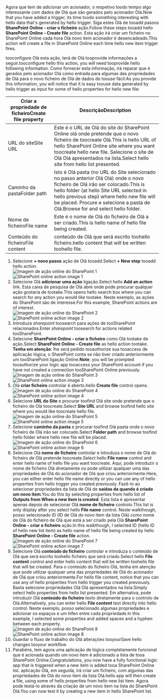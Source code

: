<span data-ttu-id="9b144-101">Agora que tem de adicionar um acionador, o respetivo toodo tempo algo interessante com dados de Olá que são gerados pelo acionador Olá.</span><span class="sxs-lookup"><span data-stu-id="9b144-101">Now that you have added a trigger, its time toodo something interesting with hello data that's generated by hello trigger.</span></span> <span data-ttu-id="9b144-102">Siga estes Olá de tooadd passos **SharePoint Online - criar o ficheiro** ação.</span><span class="sxs-lookup"><span data-stu-id="9b144-102">Follow these steps tooadd hello **SharePoint Online - Create file** action.</span></span> <span data-ttu-id="9b144-103">Esta ação irá criar um ficheiro no SharePoint Online cada hora Olá novo item acionador é desencadeado.</span><span class="sxs-lookup"><span data-stu-id="9b144-103">This action will create a file in SharePoint Online each time hello new item trigger fires.</span></span> 

<span data-ttu-id="9b144-104">tooconfigure Olá esta ação, terá de Olá tooprovide informações a seguir.</span><span class="sxs-lookup"><span data-stu-id="9b144-104">tooconfigure hello this action, you will need tooprovide hello following information.</span></span> <span data-ttu-id="9b144-105">Como fornecer esta informação, irá reparar que é gerados pelo acionador Olá como entrada para algumas das propriedades de Olá para o novo ficheiro de Olá de dados de toouse fácil:</span><span class="sxs-lookup"><span data-stu-id="9b144-105">As you provide this information, you will notice that it is easy toouse data generated by hello trigger as input for some of hello properties for hello new file:</span></span>

| <span data-ttu-id="9b144-106">Criar a propriedade de ficheiro</span><span class="sxs-lookup"><span data-stu-id="9b144-106">Create file property</span></span> | <span data-ttu-id="9b144-107">Descrição</span><span class="sxs-lookup"><span data-stu-id="9b144-107">Description</span></span> |
| --- | --- |
| <span data-ttu-id="9b144-108">URL do site</span><span class="sxs-lookup"><span data-stu-id="9b144-108">Site URL</span></span> |<span data-ttu-id="9b144-109">Este é o URL de Olá do site do SharePoint Online olá onde pretende que o novo ficheiro de toocreate Olá.</span><span class="sxs-lookup"><span data-stu-id="9b144-109">This is hello URL of hello SharePoint Online site where you want toocreate hello new file.</span></span> <span data-ttu-id="9b144-110">Selecione o site de Olá Olá apresentados na lista.</span><span class="sxs-lookup"><span data-stu-id="9b144-110">Select hello site from hello list presented.</span></span> |
| <span data-ttu-id="9b144-111">Caminho da pasta</span><span class="sxs-lookup"><span data-stu-id="9b144-111">Folder path</span></span> |<span data-ttu-id="9b144-112">Isto é Olá pasta (no URL do Site selecionado no passo anterior Olá Olá) onde o novo ficheiro de Olá irão ser colocado.</span><span class="sxs-lookup"><span data-stu-id="9b144-112">This is hello folder (at hello Site URL selected in hello previous step) where hello new file will be placed.</span></span> <span data-ttu-id="9b144-113">Procure e selecione a pasta de Olá.</span><span class="sxs-lookup"><span data-stu-id="9b144-113">Browse for and select hello folder.</span></span> |
| <span data-ttu-id="9b144-114">Nome de ficheiro</span><span class="sxs-lookup"><span data-stu-id="9b144-114">File name</span></span> |<span data-ttu-id="9b144-115">Este é o nome de Olá do ficheiro de Olá a ser criado.</span><span class="sxs-lookup"><span data-stu-id="9b144-115">This is hello name of hello file being created.</span></span> |
| <span data-ttu-id="9b144-116">Conteúdo do ficheiro</span><span class="sxs-lookup"><span data-stu-id="9b144-116">File content</span></span> |<span data-ttu-id="9b144-117">conteúdo de Olá que será escrito toohello ficheiro.</span><span class="sxs-lookup"><span data-stu-id="9b144-117">hello content that will be written toohello file.</span></span> |

1. <span data-ttu-id="9b144-118">Selecione **+ novo passo** ação de Olá tooadd.</span><span class="sxs-lookup"><span data-stu-id="9b144-118">Select **+ New step** tooadd hello action.</span></span>  
   <span data-ttu-id="9b144-119">![Imagem de ação online do SharePoint 1](./media/connectors-create-api-sharepointonline/action-1.png)</span><span class="sxs-lookup"><span data-stu-id="9b144-119">![SharePoint online action image 1](./media/connectors-create-api-sharepointonline/action-1.png)</span></span>  
2. <span data-ttu-id="9b144-120">Selecione Olá **adicionar uma ação** ligação.</span><span class="sxs-lookup"><span data-stu-id="9b144-120">Select hello **Add an action** link.</span></span> <span data-ttu-id="9b144-121">Esta caixa de pesquisa de Olá abre onde pode procurar qualquer ação gostaria de tootake.</span><span class="sxs-lookup"><span data-stu-id="9b144-121">This opens hello search box where you can search for any action you would like tootake.</span></span> <span data-ttu-id="9b144-122">Neste exemplo, as ações do SharePoint são de interesse.</span><span class="sxs-lookup"><span data-stu-id="9b144-122">For this example, SharePoint actions are of interest.</span></span>    
   <span data-ttu-id="9b144-123">![Imagem de ação online do SharePoint 2](./media/connectors-create-api-sharepointonline/action-2.png)</span><span class="sxs-lookup"><span data-stu-id="9b144-123">![SharePoint online action image 2](./media/connectors-create-api-sharepointonline/action-2.png)</span></span>    
3. <span data-ttu-id="9b144-124">Introduza *sharepoint* toosearch para ações de tooSharePoint relacionados.</span><span class="sxs-lookup"><span data-stu-id="9b144-124">Enter *sharepoint* toosearch for actions related tooSharePoint.</span></span>
4. <span data-ttu-id="9b144-125">Selecione **SharePoint Online - criar o ficheiro** como Olá tootake de ação.</span><span class="sxs-lookup"><span data-stu-id="9b144-125">Select **SharePoint Online - Create file** as hello action tootake.</span></span>   <span data-ttu-id="9b144-126">**Tenha em atenção**: lhe será pedido tooauthorize sua tooaccess de aplicação lógica, o SharePoint conta se não tiver criado anteriormente um tooSharePoint ligação Online.</span><span class="sxs-lookup"><span data-stu-id="9b144-126">**Note**: you will be prompted tooauthorize your logic app tooaccess your SharePoint account if you have not created a connection tooSharePoint Online previously.</span></span>    
   <span data-ttu-id="9b144-127">![Imagem de ação online do SharePoint 3](./media/connectors-create-api-sharepointonline/action-3.png)</span><span class="sxs-lookup"><span data-stu-id="9b144-127">![SharePoint online action image 3](./media/connectors-create-api-sharepointonline/action-3.png)</span></span>    
5. <span data-ttu-id="9b144-128">Olá **criar ficheiro** controlar é aberto.</span><span class="sxs-lookup"><span data-stu-id="9b144-128">hello **Create file** control opens.</span></span>   
   <span data-ttu-id="9b144-129">![Imagem de ação online do SharePoint 4](./media/connectors-create-api-sharepointonline/action-4.png)</span><span class="sxs-lookup"><span data-stu-id="9b144-129">![SharePoint online action image 4](./media/connectors-create-api-sharepointonline/action-4.png)</span></span>     
6. <span data-ttu-id="9b144-130">Selecione **URL do Site** e procurar toofind Olá site onde pretende que o ficheiro de Olá toocreate.</span><span class="sxs-lookup"><span data-stu-id="9b144-130">Select **Site URL** and browse toofind hello site where you would like toocreate hello file.</span></span>     
   <span data-ttu-id="9b144-131">![Imagem de ação online do SharePoint 5](./media/connectors-create-api-sharepointonline/action-5.png)</span><span class="sxs-lookup"><span data-stu-id="9b144-131">![SharePoint online action image 5](./media/connectors-create-api-sharepointonline/action-5.png)</span></span>  
7. <span data-ttu-id="9b144-132">Selecione **caminho da pasta** e procurar toofind Olá pasta onde o novo ficheiro de Olá irão ser colocado.</span><span class="sxs-lookup"><span data-stu-id="9b144-132">Select **Folder path** and browse toofind hello folder where hello new file will be placed.</span></span>  
   <span data-ttu-id="9b144-133">![Imagem de ação online do SharePoint 6](./media/connectors-create-api-sharepointonline/action-6.png)</span><span class="sxs-lookup"><span data-stu-id="9b144-133">![SharePoint online action image 6](./media/connectors-create-api-sharepointonline/action-6.png)</span></span>  
8. <span data-ttu-id="9b144-134">Selecione Olá **nome de ficheiro** controlar e introduza o nome de Olá do ficheiro de Olá pretende toocreate.</span><span class="sxs-lookup"><span data-stu-id="9b144-134">Select hello **File name** control and enter hello name of hello file you want toocreate.</span></span> <span data-ttu-id="9b144-135">Aqui, pode introduzir o nome de ficheiro Olá diretamente ou pode utilizar qualquer uma das propriedades de Olá do acionador de Olá que criou anteriormente.</span><span class="sxs-lookup"><span data-stu-id="9b144-135">Here, you can either enter hello file name directly or you can use any of hello properties from hello trigger you created previously.</span></span> <span data-ttu-id="9b144-136">Fazê-lo ao selecionar propriedades da lista de Olá de **saídas da quando é criado um novo item**.</span><span class="sxs-lookup"><span data-stu-id="9b144-136">You do this by selecting properties from hello list of **Outputs from When a new item is created**.</span></span> <span data-ttu-id="9b144-137">Esta lista é apresentar apenas depois de selecionar Olá **nome de ficheiro** controlo.</span><span class="sxs-lookup"><span data-stu-id="9b144-137">This list is only display after you select hello **File name** control.</span></span> <span data-ttu-id="9b144-138">Neste walkthough, posso selecionado ID (ID de Olá do novo item da lista Olá) como nome de Olá do ficheiro de Olá que está a ser criado pela Olá **SharePoint Online - criar o ficheiro** ação.</span><span class="sxs-lookup"><span data-stu-id="9b144-138">In this walkthough, I selected ID (hello ID of hello new list item) as hello name of hello file being created by hello **SharePoint Online - Create file** action.</span></span>    
   <span data-ttu-id="9b144-139">![Imagem de ação online do SharePoint 7](./media/connectors-create-api-sharepointonline/action-7.png)</span><span class="sxs-lookup"><span data-stu-id="9b144-139">![SharePoint online action image 7](./media/connectors-create-api-sharepointonline/action-7.png)</span></span>  
9. <span data-ttu-id="9b144-140">Selecione Olá **conteúdo do ficheiro** controlar e introduza o conteúdo de Olá que será escrito toohello ficheiro que será criado.</span><span class="sxs-lookup"><span data-stu-id="9b144-140">Select hello **File content** control and enter hello content that will be written toohello file that will be created.</span></span> <span data-ttu-id="9b144-141">Para o conteúdo do ficheiro Olá, tenha em atenção que pode utilizar qualquer uma das propriedades de Olá do acionador de Olá que criou anteriormente.</span><span class="sxs-lookup"><span data-stu-id="9b144-141">For hello file content, notice that you can use any of hello properties from hello trigger you created previously.</span></span> <span data-ttu-id="9b144-142">Basta selecione propriedades Olá Olá apresentados na lista.</span><span class="sxs-lookup"><span data-stu-id="9b144-142">Simply select hello properties from hello list presented.</span></span> <span data-ttu-id="9b144-143">Em alternativa, pode introduzir Olá **conteúdo do ficheiro** texto diretamente para o controlo de Olá.</span><span class="sxs-lookup"><span data-stu-id="9b144-143">Alternatively, you can enter hello **File content** text directly into hello control.</span></span> <span data-ttu-id="9b144-144">Neste exemplo, posso selecionado algumas propriedades e adicionar os espaços e um hífen entre cada propriedade.</span><span class="sxs-lookup"><span data-stu-id="9b144-144">In this example, I selected some properties and added spaces and a hyphen between each property.</span></span>        
   <span data-ttu-id="9b144-145">![Imagem de ação online do SharePoint 8](./media/connectors-create-api-sharepointonline/action-8.png)</span><span class="sxs-lookup"><span data-stu-id="9b144-145">![SharePoint online action image 8](./media/connectors-create-api-sharepointonline/action-8.png)</span></span>  
10. <span data-ttu-id="9b144-146">Guardar o fluxo de trabalho do Olá alterações tooyour</span><span class="sxs-lookup"><span data-stu-id="9b144-146">Save hello changes tooyour workflow</span></span>  
11. <span data-ttu-id="9b144-147">Parabéns, tem agora uma aplicação de lógica completamente funcional que é acionada quando um novo item é adicionado a lista de tooa SharePoint Online.</span><span class="sxs-lookup"><span data-stu-id="9b144-147">Congratulations, you now have a fully functional logic app that is triggered when a new item is added tooa SharePoint Online list.</span></span> <span data-ttu-id="9b144-148">aplicação Olá, em seguida, irá criar um ficheiro, com algumas das propriedades de Olá do novo item da lista Olá.</span><span class="sxs-lookup"><span data-stu-id="9b144-148">hello app will then create a file, using some of hello properties from hello new list item.</span></span>  <span data-ttu-id="9b144-149">Agora pode testá-lo através da criação de um novo item na lista do SharePoint Olá.</span><span class="sxs-lookup"><span data-stu-id="9b144-149">You can now test it by creating a new item in hello SharePoint list.</span></span> 

